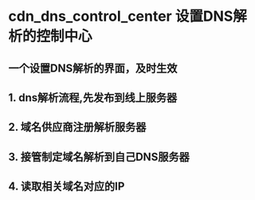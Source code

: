 # cdn_dns_control_center 设置DNS解析的控制中心

## 一个设置DNS解析的界面，及时生效

## 1. dns解析流程,先发布到线上服务器

## 2. 域名供应商注册解析服务器

## 3. 接管制定域名解析到自己DNS服务器

## 4. 读取相关域名对应的IP